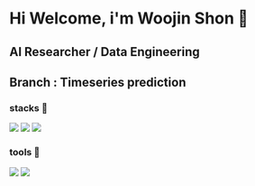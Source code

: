 # Hi Welcome, i'm Woojin Shon 👋

## AI Researcher / Data Engineering
## Branch : Timeseries prediction

### stacks 🔭 
<img src="https://img.shields.io/badge/Python-3766AB?style=flat-square&logo=Python&logoColor=white"/> <img src="https://img.shields.io/badge/PyTorch-EE4CC2C?style=flat-square&logo=PyTorch&logoColor=orange"/> <img src="https://img.shields.io/badge/R Program-276DC3?style=flat-square&logo=RStudio IDE&logoColor=white"/>

### tools 🌱
<img src="https://img.shields.io/badge/Anaconda-EE4CC2C?style=flat-square&logo=Anaconda&logoColor=white"/> <img src="https://img.shields.io/badge/Pycharm-EE4CC2C?style=flat-square&logo=PyCharm&logoColor=black"/>


<!--
**schJinny/schJinny** is a ✨ _special_ ✨ repository because its `README.md` (this file) appears on your GitHub profile.

Here are some ideas to get you started:

- 🔭 I’m currently working on ...
- 🌱 I’m currently learning ...
- 👯 I’m looking to collaborate on ...
- 🤔 I’m looking for help with ...
- 💬 Ask me about ...
- 📫 How to reach me: ...
- 😄 Pronouns: ...
- ⚡ Fun fact: ...
-->
